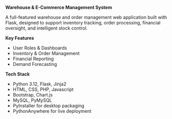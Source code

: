 **Warehouse & E-Commerce Management System**

A full-featured warehouse and order management web application built with Flask, designed to support inventory tracking, order processing, financial oversight, and intelligent stock control.

**Key Features**

- User Roles & Dashboards
- Inventory & Order Management
- Financial Reporting
- Demand Forecasting
  
**Tech Stack**

- Python 3.12, Flask, Jinja2
- HTML, CSS, PHP, Javascript 
- Bootstrap, Chart.js
- MySQL, PyMySQL
- PyInstaller for desktop packaging
- PythonAnywhere for live deployment

